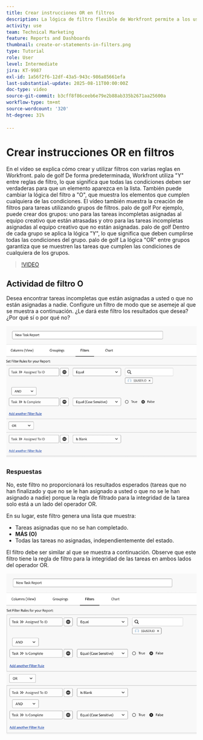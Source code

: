```yaml
---
title: Crear instrucciones OR en filtros
description: La lógica de filtro flexible de Workfront permite a los usuarios refinar las vistas de creación de informes utilizando reglas predeterminadas "Y", condiciones opcionales "O" y grupos de filtros organizados para criterios complejos.
activity: use
team: Technical Marketing
feature: Reports and Dashboards
thumbnail: create-or-statements-in-filters.png
type: Tutorial
role: User
level: Intermediate
jira: KT-9987
exl-id: 1a56f2f6-12df-43a5-943c-986a85661efa
last-substantial-update: 2025-08-11T00:00:00Z
doc-type: video
source-git-commit: b3cff8f86ceeb6e79e2b88ab335b2671aa25600a
workflow-type: tm+mt
source-wordcount: '320'
ht-degree: 31%

---
```


# Crear instrucciones OR en filtros

En el vídeo se explica cómo crear y utilizar filtros con varias reglas en Workfront. palo de golf De forma predeterminada, Workfront utiliza &quot;Y&quot; entre reglas de filtro, lo que significa que todas las condiciones deben ser verdaderas para que un elemento aparezca en la lista.
También puede cambiar la lógica del filtro a &quot;O&quot;, que muestra los elementos que cumplen cualquiera de las condiciones.
El vídeo también muestra la creación de filtros para tareas utilizando grupos de filtros. palo de golf Por ejemplo, puede crear dos grupos: uno para las tareas incompletas asignadas al equipo creativo que están atrasadas y otro para las tareas incompletas asignadas al equipo creativo que no están asignadas. palo de golf Dentro de cada grupo se aplica la lógica &quot;Y&quot;, lo que significa que deben cumplirse todas las condiciones del grupo. palo de golf La lógica &quot;OR&quot; entre grupos garantiza que se muestren las tareas que cumplen las condiciones de cualquiera de los grupos.

>[!VIDEO](https://video.tv.adobe.com/v/3470696/?quality=12&learn=on&captions=spa)

## Actividad de filtro O

Desea encontrar tareas incompletas que están asignadas a usted o que no están asignadas a nadie. Configure un filtro de modo que se asemeje al que se muestra a continuación. ¿Le dará este filtro los resultados que desea? ¿Por qué sí o por qué no?

![Una imagen de una instrucción O creada incorrectamente en [!DNL Workfront]](assets/or-statement-your-turn-1.png)

### Respuestas

No, este filtro no proporcionará los resultados esperados (tareas que no han finalizado y que no se le han asignado a usted o que no se le han asignado a nadie) porque la regla de filtrado para la integridad de la tarea solo está a un lado del operador OR.

En su lugar, este filtro genera una lista que muestra:

* Tareas asignadas que no se han completado.
* **MÁS (O)**
* Todas las tareas no asignadas, independientemente del estado.

El filtro debe ser similar al que se muestra a continuación. Observe que este filtro tiene la regla de filtro para la integridad de las tareas en ambos lados del operador OR.

![Una imagen de una instrucción O creada correctamente en [!DNL Workfront]](assets/or-statement-your-turn-2.png)
